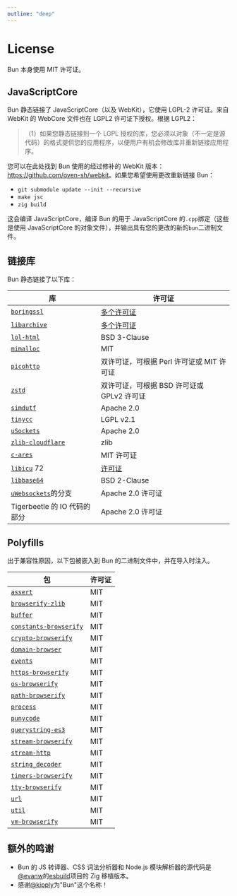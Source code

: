 ```yaml
---
outline: "deep"
---
```


# License

Bun 本身使用 MIT 许可证。

## JavaScriptCore

Bun 静态链接了 JavaScriptCore（以及 WebKit），它使用 LGPL-2 许可证。来自 WebKit 的 WebCore 文件也在 LGPL2 许可证下授权。根据 LGPL2：

> （1）如果您静态链接到一个 LGPL 授权的库，您必须以对象（不一定是源代码）的格式提供您的应用程序，以便用户有机会修改库并重新链接应用程序。

您可以在此处找到 Bun 使用的经过修补的 WebKit 版本：<https://github.com/oven-sh/webkit>。如果您希望使用更改重新链接 Bun：

- `git submodule update --init --recursive`
- `make jsc`
- `zig build`

这会编译 JavaScriptCore，编译 Bun 的用于 JavaScriptCore 的`.cpp`绑定（这些是使用 JavaScriptCore 的对象文件），并输出具有您的更改的新的`bun`二进制文件。

## 链接库

Bun 静态链接了以下库：

| 库                                                                     | 许可证                                                                                 |
| ---------------------------------------------------------------------- | -------------------------------------------------------------------------------------- |
| [`boringssl`](https://boringssl.googlesource.com/boringssl/)           | [多个许可证](https://boringssl.googlesource.com/boringssl/+/refs/heads/master/LICENSE) |
| [`libarchive`](https://github.com/libarchive/libarchive)               | [多个许可证](https://github.com/libarchive/libarchive/blob/master/COPYING)             |
| [`lol-html`](https://github.com/cloudflare/lol-html/tree/master/c-api) | BSD 3-Clause                                                                           |
| [`mimalloc`](https://github.com/microsoft/mimalloc)                    | MIT                                                                                    |
| [`picohttp`](https://github.com/h2o/picohttpparser)                    | 双许可证，可根据 Perl 许可证或 MIT 许可证                                              |
| [`zstd`](https://github.com/facebook/zstd)                             | 双许可证，可根据 BSD 许可证或 GPLv2 许可证                                             |
| [`simdutf`](https://github.com/simdutf/simdutf)                        | Apache 2.0                                                                             |
| [`tinycc`](https://github.com/tinycc/tinycc)                           | LGPL v2.1                                                                              |
| [`uSockets`](https://github.com/uNetworking/uSockets)                  | Apache 2.0                                                                             |
| [`zlib-cloudflare`](https://github.com/cloudflare/zlib)                | zlib                                                                                   |
| [`c-ares`](https://github.com/c-ares/c-ares)                           | MIT 许可证                                                                             |
| [`libicu`](https://github.com/unicode-org/icu) 72                      | [许可证](https://github.com/unicode-org/icu/blob/main/icu4c/LICENSE)                   |
| [`libbase64`](https://github.com/aklomp/base64/blob/master/LICENSE)    | BSD 2-Clause                                                                           |
| [`uWebsockets`](https://github.com/jarred-sumner/uwebsockets)的分支    | Apache 2.0 许可证                                                                      |
| Tigerbeetle 的 IO 代码的部分                                           | Apache 2.0 许可证                                                                      |

## Polyfills

出于兼容性原因，以下包被嵌入到 Bun 的二进制文件中，并在导入时注入。

| 包                                                                       | 许可证 |
| ------------------------------------------------------------------------ | ------ |
| [`assert`](https://npmjs.com/package/assert)                             | MIT    |
| [`browserify-zlib`](https://npmjs.com/package/browserify-zlib)           | MIT    |
| [`buffer`](https://npmjs.com/package/buffer)                             | MIT    |
| [`constants-browserify`](https://npmjs.com/package/constants-browserify) | MIT    |
| [`crypto-browserify`](https://npmjs.com/package/crypto-browserify)       | MIT    |
| [`domain-browser`](https://npmjs.com/package/domain-browser)             | MIT    |
| [`events`](https://npmjs.com/package/events)                             | MIT    |
| [`https-browserify`](https://npmjs.com/package/https-browserify)         | MIT    |
| [`os-browserify`](https://npmjs.com/package/os-browserify)               | MIT    |
| [`path-browserify`](https://npmjs.com/package/path-browserify)           | MIT    |
| [`process`](https://npmjs.com/package/process)                           | MIT    |
| [`punycode`](https://npmjs.com/package/punycode)                         | MIT    |
| [`querystring-es3`](https://npmjs.com/package/querystring-es3)           | MIT    |
| [`stream-browserify`](https://npmjs.com/package/stream-browserify)       | MIT    |
| [`stream-http`](https://npmjs.com/package/stream-http)                   | MIT    |
| [`string_decoder`](https://npmjs.com/package/string_decoder)             | MIT    |
| [`timers-browserify`](https://npmjs.com/package/timers-browserify)       | MIT    |
| [`tty-browserify`](https://npmjs.com/package/tty-browserify)             | MIT    |
| [`url`](https://npmjs.com/package/url)                                   | MIT    |
| [`util`](https://npmjs.com/package/util)                                 | MIT    |
| [`vm-browserify`](https://npmjs.com/package/vm-browserify)               | MIT    |

## 额外的鸣谢

- Bun 的 JS 转译器、CSS 词法分析器和 Node.js 模块解析器的源代码是[@evanw](https://github.com/evanw)的[esbuild](https://github.com/evanw/esbuild)项目的 Zig 移植版本。
- 感谢[@kipply](https://github.com/kipply)为"Bun"这个名称！
